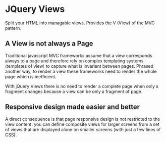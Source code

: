 JQuery Views
=======

Split your HTML into managable views.
Provides the V (View) of the MVC pattern. 

A View is not always a Page
------

Traditional javascript MVC frameworks assume that a view corresponds always to a page and therefore rely on complex templating 
systems (templates of view) to capture what is invariant between pages. 
Phrased another way, to render a view these frameworks need to render the whole page which is inefficient.

With jQuery Views there is no need to render a complete page when only a fragment changes 
because a view can be only a fragment of page.

Responsive design made easier and better
------

A direct consequence is that page responsive design is not restricted to the view content:
you can define composite views for larger screens from a set of views that are displayed alone on smaller screens
(with just a few lines of CSS).
